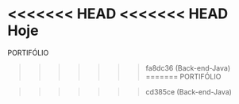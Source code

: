 <<<<<<< HEAD
<<<<<<< HEAD
Hoje
=======
PORTIFÓLIO
>>>>>>> fa8dc36 (Back-end-Java)
=======
PORTIFÓLIO

>>>>>>> cd385ce (Back-end-Java)
